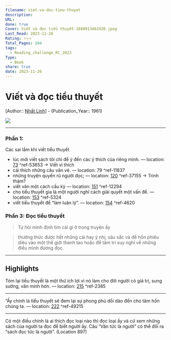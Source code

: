 ```yaml
---
filename: viet-va-doc-tieu-thuyet
description: 
URL: 
done: true
Cover: Viết và đọc tiểu thuyết-1688913461920.jpeg
Last_Read: 2023-11-26
Rating: ⭐⭐⭐
Total_Pages: 104
tags:
  - Reading_challenge_RC_2023
Type:
  - Book
share: true
date: 2023-11-26
---
```


# Viết và đọc tiểu thuyết
[Author:: [Nhất Linh](Nh%C3%A2%CC%81t%20Linh.md)] - (Publication_Year:: 1961)

![](https://i.imgur.com/tU7od6E.jpg)

---
### Phần 1: 
Các sai lầm khi viết tiểu thuyết

- lúc mới viết sách tôi chỉ để ý đến các ý thích của riêng mình. — location: [73]() ^ref-53653
-> Viết vì thích
-  cái thích những câu văn vẻ. — location: 79 ^ref-11837
- những truyện quyến rũ người đọc; — location: [120]() ^ref-37155
-> Trinh thám?
- viết văn một cách cầu kỳ — location: [151]() ^ref-12294
- cho tiểu thuyết gia là một người nghĩ cách giải quyết một vấn đề. — location: [153]() ^ref-5324
- viết tiểu thuyết để “làm luân lý”. — location: [154]() ^ref-4620

### Phần 3: Đọc tiểu thuyết
> Tự hỏi mình định tìm cái gì ở trong truyện ấy

> thưởng thức được hết những cái hay ý nhị, sâu sắc và để hồn phiêu diêu vào một thế giới thanh tao hoặc để tâm trí suy nghĩ về những điều mình đương đọc.

---
## Highlights
Tóm lại tiểu thuyết là một thứ ích lợi vì nó làm cho đời người có giá trị, sung sướng, văn minh hơn. — location: [215]() ^ref-2385

---
“Ấy chính là tiểu thuyết sẽ đem lại sự phong phú dồi dào đến cho tâm hồn chúng ta. — location: [222]() ^ref-49215

---
Có một điều chính là ai thích đọc loại nào thì đọc loại ấy và cứ xem những sách của người ta đọc để biết người ấy. Câu “Văn tức là người” có thể đổi ra “sách đọc tức là người”. (Location 897)